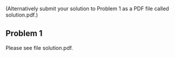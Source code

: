 (Alternatively submit your solution to Problem 1 as a PDF file called solution.pdf.)

## Problem 1

Please see file solution.pdf.